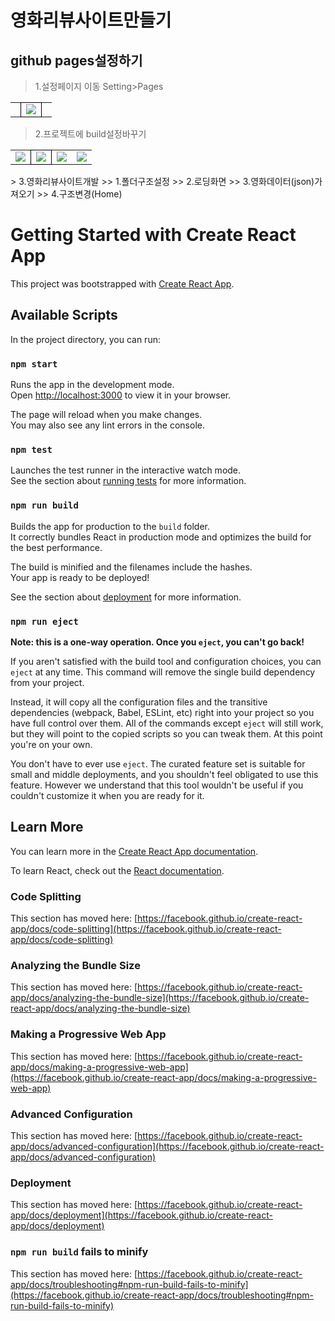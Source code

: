 # 영화리뷰사이트만들기

## github pages설정하기
> 1.설정페이지 이동 Setting>Pages
<table style=" border-collapse: collapse; border:none;">
  <tr>
    <td style=" border: none;"></td>
    <td style=" border: 1px solid black;">
      <img src="https://github.com/user-attachments/assets/b33330e3-0dd8-4b97-948b-76aefeb93abe"/>
    </td style=" border: none;">
    <td></td>
  </tr>
</table>

> 2.프로젝트에 build설정바꾸기
<table style=" border-collapse: collapse; border:none;">
  <tr>
    <td style=" border: none;">
      <img src="https://github.com/user-attachments/assets/0c0326b1-a170-4cf2-9390-2007e49abf27"/>
    </td>
    <td style=" border: 1px solid black;">
      <img src="https://github.com/user-attachments/assets/8a9aa75f-48e2-42c1-8350-73f2e740716c"/>
    </td style=" border: none;">
    <td>
      <img src="https://github.com/user-attachments/assets/737879ac-82db-43dc-b1f9-f9e3a8d56872"/>
    </td>
    <td>
      <img src="https://github.com/user-attachments/assets/0b194563-0a99-4e98-b2cc-91f8edb0c8aa"/>
    </td>
  </tr>
</table>
> 3.영화리뷰사이트개발
>> 1.폴더구조설정
>> 2.로딩화면
>> 3.영화데이터(json)가져오기
>> 4.구조변경(Home)







# Getting Started with Create React App

This project was bootstrapped with [Create React App](https://github.com/facebook/create-react-app).

## Available Scripts

In the project directory, you can run:

### `npm start`

Runs the app in the development mode.\
Open [http://localhost:3000](http://localhost:3000) to view it in your browser.

The page will reload when you make changes.\
You may also see any lint errors in the console.

### `npm test`

Launches the test runner in the interactive watch mode.\
See the section about [running tests](https://facebook.github.io/create-react-app/docs/running-tests) for more information.

### `npm run build`

Builds the app for production to the `build` folder.\
It correctly bundles React in production mode and optimizes the build for the best performance.

The build is minified and the filenames include the hashes.\
Your app is ready to be deployed!

See the section about [deployment](https://facebook.github.io/create-react-app/docs/deployment) for more information.

### `npm run eject`

**Note: this is a one-way operation. Once you `eject`, you can't go back!**

If you aren't satisfied with the build tool and configuration choices, you can `eject` at any time. This command will remove the single build dependency from your project.

Instead, it will copy all the configuration files and the transitive dependencies (webpack, Babel, ESLint, etc) right into your project so you have full control over them. All of the commands except `eject` will still work, but they will point to the copied scripts so you can tweak them. At this point you're on your own.

You don't have to ever use `eject`. The curated feature set is suitable for small and middle deployments, and you shouldn't feel obligated to use this feature. However we understand that this tool wouldn't be useful if you couldn't customize it when you are ready for it.

## Learn More

You can learn more in the [Create React App documentation](https://facebook.github.io/create-react-app/docs/getting-started).

To learn React, check out the [React documentation](https://reactjs.org/).

### Code Splitting

This section has moved here: [https://facebook.github.io/create-react-app/docs/code-splitting](https://facebook.github.io/create-react-app/docs/code-splitting)

### Analyzing the Bundle Size

This section has moved here: [https://facebook.github.io/create-react-app/docs/analyzing-the-bundle-size](https://facebook.github.io/create-react-app/docs/analyzing-the-bundle-size)

### Making a Progressive Web App

This section has moved here: [https://facebook.github.io/create-react-app/docs/making-a-progressive-web-app](https://facebook.github.io/create-react-app/docs/making-a-progressive-web-app)

### Advanced Configuration

This section has moved here: [https://facebook.github.io/create-react-app/docs/advanced-configuration](https://facebook.github.io/create-react-app/docs/advanced-configuration)

### Deployment

This section has moved here: [https://facebook.github.io/create-react-app/docs/deployment](https://facebook.github.io/create-react-app/docs/deployment)

### `npm run build` fails to minify

This section has moved here: [https://facebook.github.io/create-react-app/docs/troubleshooting#npm-run-build-fails-to-minify](https://facebook.github.io/create-react-app/docs/troubleshooting#npm-run-build-fails-to-minify)
